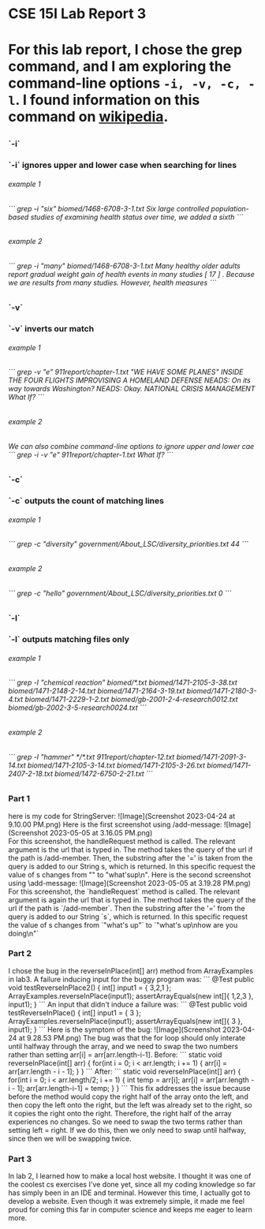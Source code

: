 <h1> CSE 15l Lab Report 3 <h1>
  
For this lab report, I chose the grep command, and I am exploring the command-line options `-i, -v, -c, -l`. I found information on this
command on [wikipedia](https://en.wikibooks.org/wiki/Grep). 
<h3> `-i` <h3>
`-i` ignores upper and lower case when searching for lines
<h6> example 1 <h6>
```
  grep -i "six" biomed/1468-6708-3-1.txt
        Six large controlled population-based studies of
          examining health status over time, we added a sixth
```
<h6> example 2 <h6>
```
  grep -i "many" biomed/1468-6708-3-1.txt
        Many healthy older adults report gradual weight gain
          of health events in many studies [ 17 ] . Because we are
          results from many studies. However, health measures
```
<h3> `-v` <h3>
  `-v` inverts our match 
<h6> example 1 <h6>
```
 grep -v "e" 911report/chapter-1.txt
"WE HAVE SOME PLANES"
INSIDE THE FOUR FLIGHTS
IMPROVISING A HOMELAND DEFENSE
    NEADS: On its way towards Washington?
    NEADS: Okay.
NATIONAL CRISIS MANAGEMENT
What If?
```
<h6> example 2 <h6>
  We can also combine command-line options to ignore upper and lower cae
```
 grep -i -v "e" 911report/chapter-1.txt
What If?
```
  
<h3> `-c` <h3>
  `-c` outputs the count of matching lines 
<h6> example 1 <h6>
```
 grep -c "diversity" government/About_LSC/diversity_priorities.txt
44
```
<h6> example 2 <h6>
```
grep -c "hello" government/About_LSC/diversity_priorities.txt 
0
```
  
<h3> `-l` <h3>
 `-l` outputs matching files only
<h6> example 1 <h6>
```
 grep -l "chemical reaction" biomed/*.txt
biomed/1471-2105-3-38.txt
biomed/1471-2148-2-14.txt
biomed/1471-2164-3-19.txt
biomed/1471-2180-3-4.txt
biomed/1471-2229-1-2.txt
biomed/gb-2001-2-4-research0012.txt
biomed/gb-2002-3-5-research0024.txt
```
<h6> example 2 <h6>
```
grep -l "hammer" */*.txt
911report/chapter-12.txt
biomed/1471-2091-3-14.txt
biomed/1471-2105-3-14.txt
biomed/1471-2105-3-26.txt
biomed/1471-2407-2-18.txt
biomed/1472-6750-2-21.txt
```
<h3>Part 1</h3>
here is my code for StringServer: ![Image](Screenshot 2023-04-24 at 9.10.00 PM.png)
Here is the first screenshot using /add-message: ![Image](Screenshot 2023-05-05 at 3.16.05 PM.png) <br>
For this screenshot, the handleRequest method is called. The relevant argument is the url that is typed in. The method takes the query of the url if
the path is /add-member. Then, the substring after the '=' is taken from the query is added to our String s, which is returned. In this specific request
the value of s changes from "" to "what'sup\n". 
Here is the second screenshot using \add-message: ![Image](Screenshot 2023-05-05 at 3.19.28 PM.png) <br>
For this screenshot, the `handleRequest` method is called. The relevant argument is again the url that is typed in. The method takes the query of the url
if the path is `/add-member`. Then the substring after the '=' from the query is added to our String `s`, which is returned. In this specific request
the value of s changes from `"what's up"` to `"what's up\nhow are you doing\n"`
<h3>Part 2</h3>
I chose the bug in the reverseInPlace(int[] arr) method from ArrayExamples in lab3. A failure inducing input for the buggy program was:
```
@Test
  public void testReverseInPlace2() {
    int[] input1 = { 3,2,1 };
    ArrayExamples.reverseInPlace(input1);
    assertArrayEquals(new int[]{ 1,2,3 }, input1);
  }
 ```
 An input that didn't induce a failure was:
 ```
 	@Test 
	public void testReverseInPlace() {
    int[] input1 = { 3 };
    ArrayExamples.reverseInPlace(input1);
    assertArrayEquals(new int[]{ 3 }, input1);
	}
 ```
 Here is the symptom of the bug:
 ![Image](Screenshot 2023-04-24 at 9.28.53 PM.png)
 The bug was that the for loop should only interate until halfway through the array, and we need to swap the two numbers rather than setting
 arr[i] = arr[arr.length-i-1].
 Before:
 ```
 static void reverseInPlace(int[] arr) {
    for(int i = 0; i < arr.length; i += 1) {
      arr[i] = arr[arr.length - i - 1];
    }
  }
  ```
  After:
  ```
  static void reverseInPlace(int[] arr) {
    for(int i = 0; i < arr.length/2; i += 1) {
      int temp = arr[i];
      arr[i] = arr[arr.length - i - 1];
      arr[arr.length-i-1] = temp;
    }
  }
  ```
  This fix addresses the issue because before the method would copy the right half of the array onto the left, and then copy the left onto the right,
  but the left was already set to the right, so it copies the right onto the right. Therefore, the right half of the array experiences no changes. So
  we need to swap the two terms rather than setting left = right. If we do this, then we only need to swap until halfway, since then we will be swapping twice.
  <h3>Part 3</h3>
  In lab 2, I learned how to make a local host website. I thought it was one of the coolest cs exercises I've done yet, since all my coding knowledge
  so far has simply been in an IDE and terminal. However this time, I actually got to develop a website. Even though it was extremely simple, it made me 
  feel proud for coming this far in computer science and keeps me eager to learn more. 

